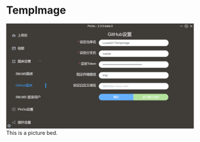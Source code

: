 # TempImage

![](https://raw.githubusercontent.com/LucasGY/TempImage/master/img/20200521141013.png)
This is a picture bed.
